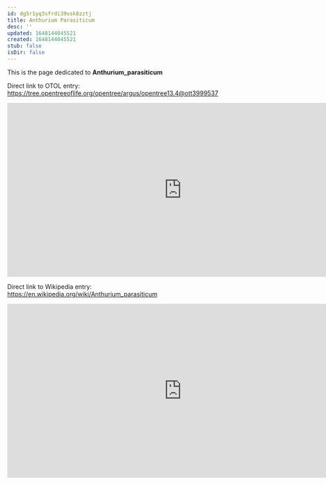 ```yaml
---
id: dg5r1yq3sfrdi39vsk8zztj
title: Anthurium Parasiticum
desc: ''
updated: 1648144045521
created: 1648144045521
stub: false
isDir: false
---
```

This is the page dedicated to **Anthurium_parasiticum**


Direct link to OTOL entry: https://tree.opentreeoflife.org/opentree/argus/opentree13.4@ott3999537



<html>
    <body>
    <iframe src="https://tree.opentreeoflife.org/opentree/argus/opentree13.4@ott3999537"
    width="800" height="400" frameborder="0" allowfullscreen> </iframe>
    </body>
</html>
    


Direct link to Wikipedia entry: https://en.wikipedia.org/wiki/Anthurium_parasiticum



<html>
    <body>
    <iframe src="https://en.wikipedia.org/wiki/Anthurium_parasiticum"
    width="800" height="400" frameborder="0" allowfullscreen> </iframe>
    </body>
</html>
    
